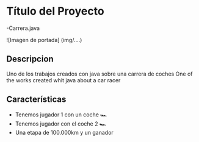 # Título del Proyecto
-Carrera.java


![Imagen de portada] (img/....)

## Descripcion 

Uno de los trabajos creados con java sobre una carrera de coches 
One of the works created whit java about a car racer

## Características

  - Tenemos jugador 1 con un coche 🏎️
  - Tenemos jugador con el coche 2 🏎️
  - Una etapa de 100.000km y un ganador 


